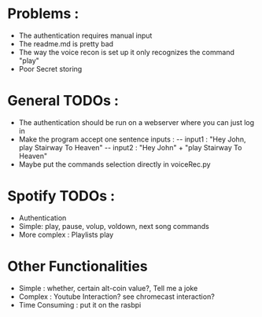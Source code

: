 # Problems : 
- The authentication requires manual input
- The readme.md is pretty bad
- The way the voice recon is set up it only recognizes the command "play"
- Poor Secret storing


# General TODOs : 
- The authentication should be run on a webserver where you can just log in
- Make the program accept one sentence inputs : 
 -- input1 : "Hey John, play Stairway To Heaven"
 -- input2 : "Hey John" + "play Stairway To Heaven"
- Maybe put the commands selection directly in voiceRec.py


# Spotify TODOs :
- Authentication
- Simple: play, pause, volup, voldown, next song commands
- More complex : Playlists play

# Other Functionalities
- Simple : whether, certain alt-coin value?, Tell me a joke
- Complex : Youtube Interaction? see chromecast interaction?
- Time Consuming : put it on the rasbpi




